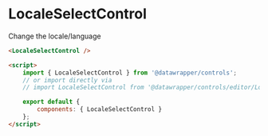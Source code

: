 # LocaleSelectControl

Change the locale/language

```html
<LocaleSelectControl />

<script>
    import { LocaleSelectControl } from '@datawrapper/controls';
    // or import directly via
    // import LocaleSelectControl from '@datawrapper/controls/editor/LocaleSelectInput.html';

    export default {
        components: { LocaleSelectControl }
    };
</script>
```
